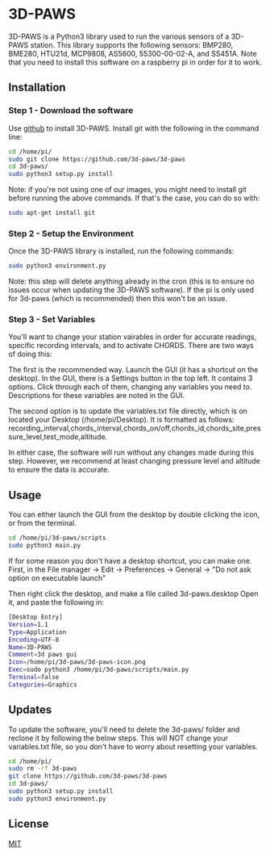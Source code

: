 # 3D-PAWS

3D-PAWS is a Python3 library used to run the various sensors of a 3D-PAWS station. This library supports the following sensors: BMP280, BME280, HTU21d, MCP9808, AS5600, 55300-00-02-A, and SS451A. Note that you need to install this software on a raspberry pi in order for it to work.

## Installation
### Step 1 - Download the software
Use [github](https://github.com/) to install 3D-PAWS. Install git with the following in the command line:

```bash
cd /home/pi/
sudo git clone https://github.com/3d-paws/3d-paws
cd 3d-paws/
sudo python3 setup.py install
```

Note: if you're not using one of our images, you might need to install git before running the above commands. If that's the case, you can do so with:
```bash
sudo apt-get install git
```

### Step 2 - Setup the Environment
Once the 3D-PAWS library is installed, run the following commands:
```bash
sudo python3 environment.py
```
Note: this step will delete anything already in the cron (this is to ensure no issues occur when updating the 3D-PAWS software). If the pi is only used for 3d-paws (which is recommended) then this won't be an issue. 

### Step 3 - Set Variables
You'll want to change your station vairables in order for accurate readings, specific recording intervals, and to activate CHORDS. There are two ways of doing this: 

The first is the recommended way. Launch the GUI (it has a shortcut on the desktop). In the GUI, there is a Settings button in the top left. It contains 3 options. Click through each of them, changing any variables you need to. Descriptions for these variables are noted in the GUI.  

The second option is to update the variables.txt file directly, which is on located your Desktop (/home/pi/Desktop). It is formatted as follows: recording_interval,chords_interval,chords_on/off,chords_id,chords_site,pressure_level,test_mode,altitude.

In either case, the software will run without any changes made during this step. However, we recommend at least changing pressure level and altitude to ensure the data is accurate. 

## Usage
You can either launch the GUI from the desktop by double clicking the icon, or from the terminal.
```bash
cd /home/pi/3d-paws/scripts
sudo python3 main.py
```

If for some reason you don't have a desktop shortcut, you can make one. First, in the File manager -> Edit -> Preferences -> General -> "Do not ask option on executable launch"

Then right click the desktop, and make a file called 3d-paws.desktop
Open it, and paste the following in:
```bash
[Desktop Entry]
Version=1.1
Type=Application
Encoding=UTF-8
Name=3D-PAWS
Comment=3d paws gui
Icon=/home/pi/3d-paws/3d-paws-icon.png
Exec=sudo python3 /home/pi/3d-paws/scripts/main.py
Terminal=false
Categories=Graphics
```

## Updates
To update the software, you'll need to delete the 3d-paws/ folder and reclone it by following the below steps. This will NOT change your variables.txt file, so you don't have to worry about resetting your variables.
```bash
cd /home/pi/
sudo rm -rf 3d-paws
git clone https://github.com/3d-paws/3d-paws
cd 3d-paws/
sudo python3 setup.py install
sudo python3 environment.py
```

## License
[MIT](https://choosealicense.com/licenses/mit/)